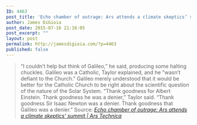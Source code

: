 ```yaml
---
ID: 4463
post_title: 'Echo chamber of outrage: Ars attends a climate skeptics’ summit | Ars Technica'
author: James DiGioia
post_date: 2015-07-16 21:16:05
post_excerpt: ""
layout: post
permalink: http://jamesdigioia.com/?p=4463
published: false
---
```

> “I couldn’t help but think of Galileo,” he said, producing some halting chuckles. Galileo was a Catholic, Taylor explained, and he "wasn’t defiant to the Church." Galileo merely understood that it would be better for the Catholic Church to be right about the scientific question of the nature of the Solar System. “Thank goodness for Albert Einstein. Thank goodness he was a denier,” Taylor said. “Thank goodness Sir Isaac Newton was a denier. Thank goodness that Galileo was a denier.”
Source: *[Echo chamber of outrage: Ars attends a climate skeptics’ summit | Ars Technica][1]*

 [1]: http://arstechnica.com/science/2015/07/i-rejoice-that-it-is-warm-ars-attends-a-climate-contrarian-conference/